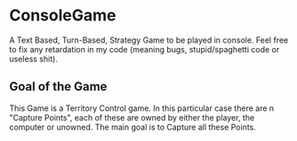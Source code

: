 # ConsoleGame
A Text Based, Turn-Based, Strategy Game to be played in console. Feel free to fix any retardation
in my code (meaning bugs, stupid/spaghetti code or useless shit).

## Goal of the Game
This Game is a Territory Control game. In this particular case there are n "Capture Points",
each of these are owned by either the player, the computer or unowned. The main goal is to
Capture all these Points.